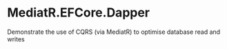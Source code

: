 # MediatR.EFCore.Dapper
Demonstrate the use of CQRS (via MediatR) to optimise database read and writes
